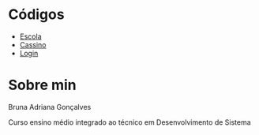 # Códigos
* [Escola](Banco_de_Dados/usuario_bd/)
* [Cassino](Desenvolvimento_Sistemas/cassino/)
* [Login](Programação_de_Aplicativos/login/)

# Sobre min
Bruna Adriana Gonçalves

Curso ensino médio integrado ao técnico em Desenvolvimento de Sistema 

